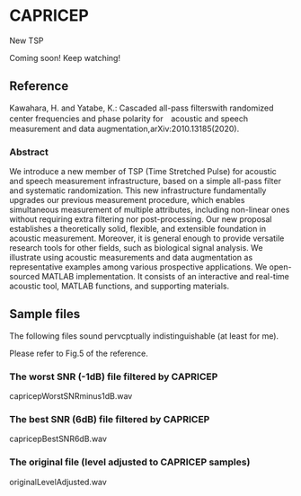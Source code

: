 # CAPRICEP
New TSP

Coming soon! Keep watching!

## Reference

Kawahara, H. and Yatabe, K.: Cascaded all-pass filterswith randomized center frequencies and phase polarity for　acoustic and speech measurement and data augmentation,arXiv:2010.13185(2020).

### Abstract

We introduce a new member of TSP (Time Stretched Pulse) for acoustic and speech measurement infrastructure, 
based on a simple all-pass filter and systematic randomization. 
This new infrastructure fundamentally upgrades our previous measurement procedure, 
which enables simultaneous measurement of multiple attributes, including non-linear ones
without requiring extra filtering nor post-processing. 
Our new proposal establishes a theoretically solid, flexible, and extensible foundation in acoustic measurement.
Moreover, it is general enough to provide versatile research tools for other fields, such as biological signal analysis.
We illustrate using acoustic measurements and data augmentation as representative examples among various prospective applications. 
We open-sourced MATLAB implementation. 
It consists of an interactive and real-time acoustic tool, MATLAB functions, and supporting materials.

## Sample files

The following files sound pervcptually indistinguishable (at least for me).

Please refer to Fig.5 of the reference.

 ### The worst SNR (-1dB) file filtered by CAPRICEP

capricepWorstSNRminus1dB.wav

### The best SNR (6dB) file filtered by CAPRICEP

capricepBestSNR6dB.wav

### The original file (level adjusted to CAPRICEP samples)

originalLevelAdjusted.wav
